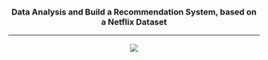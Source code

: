 <h3 align="center"> Data Analysis and Build a Recommendation System, based on a Netflix Dataset <hr></h3>


<p align="center">
  <img src="https://upload.wikimedia.org/wikipedia/commons/thumb/6/69/Netflix_logo.svg/800px-Netflix_logo.svg.png" />
</p>

